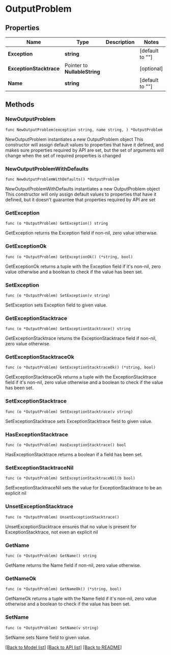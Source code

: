 # OutputProblem

## Properties

Name | Type | Description | Notes
------------ | ------------- | ------------- | -------------
**Exception** | **string** |  | [default to ""]
**ExceptionStacktrace** | Pointer to **NullableString** |  | [optional] 
**Name** | **string** |  | [default to ""]

## Methods

### NewOutputProblem

`func NewOutputProblem(exception string, name string, ) *OutputProblem`

NewOutputProblem instantiates a new OutputProblem object
This constructor will assign default values to properties that have it defined,
and makes sure properties required by API are set, but the set of arguments
will change when the set of required properties is changed

### NewOutputProblemWithDefaults

`func NewOutputProblemWithDefaults() *OutputProblem`

NewOutputProblemWithDefaults instantiates a new OutputProblem object
This constructor will only assign default values to properties that have it defined,
but it doesn't guarantee that properties required by API are set

### GetException

`func (o *OutputProblem) GetException() string`

GetException returns the Exception field if non-nil, zero value otherwise.

### GetExceptionOk

`func (o *OutputProblem) GetExceptionOk() (*string, bool)`

GetExceptionOk returns a tuple with the Exception field if it's non-nil, zero value otherwise
and a boolean to check if the value has been set.

### SetException

`func (o *OutputProblem) SetException(v string)`

SetException sets Exception field to given value.


### GetExceptionStacktrace

`func (o *OutputProblem) GetExceptionStacktrace() string`

GetExceptionStacktrace returns the ExceptionStacktrace field if non-nil, zero value otherwise.

### GetExceptionStacktraceOk

`func (o *OutputProblem) GetExceptionStacktraceOk() (*string, bool)`

GetExceptionStacktraceOk returns a tuple with the ExceptionStacktrace field if it's non-nil, zero value otherwise
and a boolean to check if the value has been set.

### SetExceptionStacktrace

`func (o *OutputProblem) SetExceptionStacktrace(v string)`

SetExceptionStacktrace sets ExceptionStacktrace field to given value.

### HasExceptionStacktrace

`func (o *OutputProblem) HasExceptionStacktrace() bool`

HasExceptionStacktrace returns a boolean if a field has been set.

### SetExceptionStacktraceNil

`func (o *OutputProblem) SetExceptionStacktraceNil(b bool)`

 SetExceptionStacktraceNil sets the value for ExceptionStacktrace to be an explicit nil

### UnsetExceptionStacktrace
`func (o *OutputProblem) UnsetExceptionStacktrace()`

UnsetExceptionStacktrace ensures that no value is present for ExceptionStacktrace, not even an explicit nil
### GetName

`func (o *OutputProblem) GetName() string`

GetName returns the Name field if non-nil, zero value otherwise.

### GetNameOk

`func (o *OutputProblem) GetNameOk() (*string, bool)`

GetNameOk returns a tuple with the Name field if it's non-nil, zero value otherwise
and a boolean to check if the value has been set.

### SetName

`func (o *OutputProblem) SetName(v string)`

SetName sets Name field to given value.



[[Back to Model list]](../README.md#documentation-for-models) [[Back to API list]](../README.md#documentation-for-api-endpoints) [[Back to README]](../README.md)



